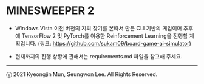MINESWEEPER 2
=============

- Windows Vista 이전 버전의 지뢰 찾기를 본따서 만든 CLI 기반의 게임이며 추후에 TensorFlow 2 및 PyTorch를 이용한 Reinforcement Learning을 진행할 계획입니다. (링크: https://github.com/sukam09/board-game-ai-simulator)

- 현재까지의 진행 상황에 관해서는 requirements.md 파일을 참고해 주세요.

- - -
ⓒ 2021 Kyeongjin Mun, Seungwon Lee. All Rights Reserved.